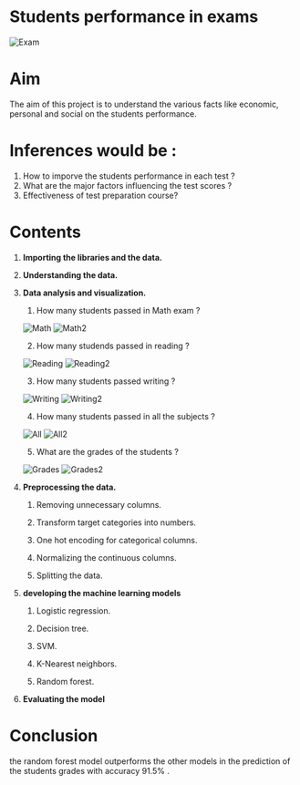 # Students performance in exams

![Exam](images/exam.jpg "exam")

# Aim
The aim of this project is to understand the various facts like economic, personal and social on the students performance.

# Inferences would be :
1. How to imporve the students performance in each test ?
2. What are the major factors influencing the test scores ?
3. Effectiveness of test preparation course?

# Contents
1. **Importing the libraries and the data.**

2. **Understanding the data.**

3. **Data analysis and visualization.**

    1. How many students passed in Math exam ? 


    ![Math](images/math.png "math")
    ![Math2](images/math2.png "math2")


    2. How many studends passed in reading ? 


    ![Reading](images/reading.png "reading")
    ![Reading2](images/reading2.png "reading2")


    3. How many students passed writing ?


    ![Writing](images/writing.png "writing")
    ![Writing2](images/writing2.png "writing2")


    4. How many students passed in all the subjects ? 


    ![All](images/all.png "all")
    ![All2](images/all2.png "all2")
    
    
    5. What are the grades of the students ?


    ![Grades](images/grades.png "grades")
    ![Grades2](images/grades2.png "grades2")


4. **Preprocessing the data.**

    1. Removing unnecessary columns.

    2. Transform target categories into numbers.

    3. One hot encoding for categorical columns.

    4. Normalizing the continuous columns.

    5. Splitting the data.

5. **developing the machine learning models**

    1. Logistic regression.

    2. Decision tree.

    3. SVM.

    4. K-Nearest neighbors.

    5. Random forest.

6. **Evaluating the model**

# Conclusion

the random forest model outperforms the other models in the prediction of the students grades with accuracy 91.5% .
